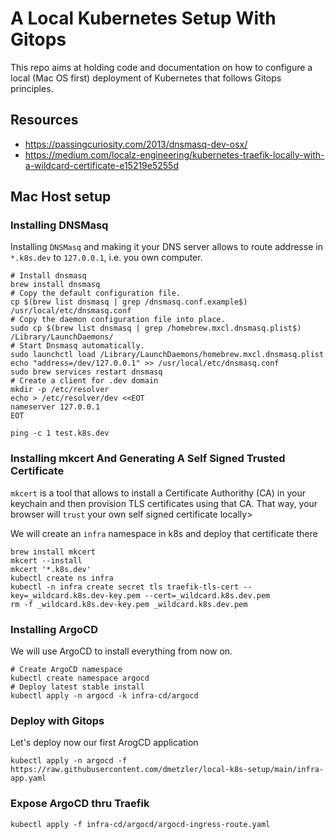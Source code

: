 # A Local Kubernetes Setup With Gitops

This repo aims at holding code and documentation on how to configure a local (Mac OS first) deployment of Kubernetes that follows Gitops principles.

## Resources

 * https://passingcuriosity.com/2013/dnsmasq-dev-osx/
 * https://medium.com/localz-engineering/kubernetes-traefik-locally-with-a-wildcard-certificate-e15219e5255d


## Mac Host setup

### Installing DNSMasq

Installing `DNSMasq` and making it your DNS server allows to route addresse in `*.k8s.dev` to `127.0.0.1`, i.e. you own computer.

```shell
# Install dnsmasq
brew install dnsmasq
# Copy the default configuration file.
cp $(brew list dnsmasq | grep /dnsmasq.conf.example$) /usr/local/etc/dnsmasq.conf
# Copy the daemon configuration file into place.
sudo cp $(brew list dnsmasq | grep /homebrew.mxcl.dnsmasq.plist$) /Library/LaunchDaemons/
# Start Dnsmasq automatically.
sudo launchctl load /Library/LaunchDaemons/homebrew.mxcl.dnsmasq.plist
echo "address=/dev/127.0.0.1" >> /usr/local/etc/dnsmasq.conf
sudo brew services restart dnsmasq
# Create a client for .dev domain
mkdir -p /etc/resolver
echo > /etc/resolver/dev <<EOT
nameserver 127.0.0.1
EOT

ping -c 1 test.k8s.dev
```


### Installing mkcert And Generating A Self Signed Trusted Certificate

`mkcert` is a tool that allows to install a Certificate Authorithy (CA) in your keychain and then provision TLS certificates using that CA. That way, your browser will `trust` your own self signed certificate locally>

We will create an `infra` namespace in k8s and deploy that certificate there

```shell
brew install mkcert
mkcert --install
mkcert '*.k8s.dev'
kubectl create ns infra
kubectl -n infra create secret tls traefik-tls-cert --key=_wildcard.k8s.dev-key.pem --cert=_wildcard.k8s.dev.pem
rm -f _wildcard.k8s.dev-key.pem _wildcard.k8s.dev.pem
```

### Installing ArgoCD

We will use ArgoCD to install everything from now on.

```shell
# Create ArgoCD namespace
kubectl create namespace argocd
# Deploy latest stable install
kubectl apply -n argocd -k infra-cd/argocd
```

### Deploy with Gitops

Let's deploy now our first ArogCD application
```shell
kubectl apply -n argocd -f https://raw.githubusercontent.com/dmetzler/local-k8s-setup/main/infra-app.yaml
```

### Expose ArgoCD thru Traefik

```shell
kubectl apply -f infra-cd/argocd/argocd-ingress-route.yaml
```






